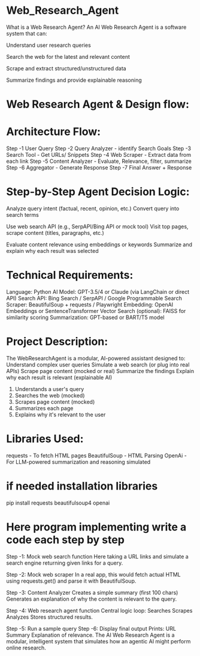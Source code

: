 # Web_Research_Agent
What is a Web Research Agent?
An AI Web Research Agent is a software system that can:

Understand user research queries

Search the web for the latest and relevant content

Scrape and extract structured/unstructured data

Summarize findings and provide explainable reasoning

# Web Research Agent & Design flow:
# Architecture Flow:
Step -1 User Query
Step -2 Query Analyzer - identify Search Goals
Step -3 Search Tool - Get URLs/ Snippets
Step -4 Web Scraper - Extract data from each link
Step -5 Content Analyzer - Evaluate, Relevance, filter, summarize
Step -6 Aggregator - Generate Response
Step -7 Final Answer + Response

# Step-by-Step Agent Decision Logic:
Analyze query intent (factual, recent, opinion, etc.)
Convert query into search terms

Use web search API (e.g., SerpAPI/Bing API or mock tool)
Visit top pages, scrape content (titles, paragraphs, etc.)

Evaluate content relevance using embeddings or keywords
Summarize and explain why each result was selected

# Technical Requirements:
Language: Python
AI Model: GPT-3.5/4 or Claude (via LangChain or direct API)
Search API: Bing Search / SerpAPI / Google Programmable Search
Scraper: BeautifulSoup + requests / Playwright
Embedding: OpenAI Embeddings or SentenceTransformer
Vector Search (optional): FAISS for similarity scoring
Summarization: GPT-based or BART/T5 model

# Project Description:
The WebResearchAgent is a modular, AI-powered assistant designed to:
Understand complex user queries
Simulate a web search (or plug into real APIs)
Scrape page content (mocked or real)
Summarize the findings
Explain why each result is relevant (explainable AI)
1. Understands a user's query
2. Searches the web (mocked)
3. Scrapes page content (mocked)
4. Summarizes each page
5. Explains why it's relevant to the user

# Libraries Used:
requests - To fetch HTML pages
BeautifulSoup - HTML Parsing
OpenAi - For LLM-powered summarization and reasoning simulated

# if needed installation libraries
pip install requests beautifulsoup4 openai

# Here program implementing write a code each step by step
Step -1: Mock web search function
Here taking a URL links and simulate a search engine returning given links for a query.

Step -2: Mock web scraper
In a real app, this would fetch actual HTML using requests.get() and parse it with BeautifulSoup.

Step -3: Content Analyzer
Creates a simple summary (first 100 chars)
Generates an explanation of why the content is relevant to the query.

Step -4: Web research agent function
Central logic loop:
Searches
Scrapes
Analyzes
Stores structured results.

Step -5: Run a sample query
Step -6: Display final output
Prints:
 URL
 Summary
 Explanation of relevance.
 The AI Web Research Agent is a modular, intelligent system that simulates how an agentic AI might perform online research.

